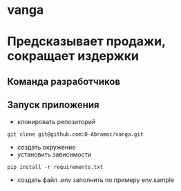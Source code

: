 # vanga
# Предсказывает продажи, сокращает издержки
## Команда разработчиков
## Запуск приложения ##
- клонировать репозиторий
```
git clone git@github.com:D-Abramoc/vanga.git
```
- создать окружение
- установить зависимости
```
pip install -r requirements.txt
```
- создать файл .env заполнить по примеру env.sample
